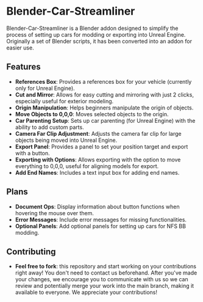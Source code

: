 # Blender-Car-Streamliner

Blender-Car-Streamliner is a Blender addon designed to simplify the process of setting up cars for modding or exporting into Unreal Engine. Originally a set of Blender scripts, it has been converted into an addon for easier use.

## Features

- **References Box**: Provides a references box for your vehicle (currently only for Unreal Engine).
- **Cut and Mirror**: Allows for easy cutting and mirroring with just 2 clicks, especially useful for exterior modeling.
- **Origin Manipulation**: Helps beginners manipulate the origin of objects.
- **Move Objects to 0,0,0**: Moves selected objects to the origin.
- **Car Parenting Setup**: Sets up car parenting (for Unreal Engine) with the ability to add custom parts.
- **Camera Far Clip Adjustment**: Adjusts the camera far clip for large objects being moved into Unreal Engine.
- **Export Panel**: Provides a panel to set your position target and export with a button.
- **Exporting with Options**: Allows exporting with the option to move everything to 0,0,0, useful for aligning models for export.
- **Add End Names**: Includes a text input box for adding end names.

## Plans

- **Document Ops**: Display information about button functions when hovering the mouse over them.
- **Error Messages**: Include error messages for missing functionalities.
- **Optional Panels**: Add optional panels for setting up cars for NFS BB modding.

## Contributing
- **Feel free to fork**: this repository and start working on your contributions right away! You don't need to contact us beforehand. After you've made your changes, we encourage you to communicate with us so we can review and potentially merge your work into the main branch, making it available to everyone. We appreciate your contributions!
